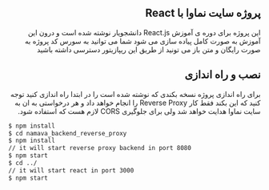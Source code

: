 <div dir="rtl">

## پروژه سایت نماوا با React

این پروژه برای دوره ی آموزش React.js دانشجویار نوشته شده است و درون این آموزش به صورت کامل پیاده سازی می شود شما می توانید به سورس کد پروژه به صورت رایگان و متن باز می تونید از طریق این ریپازیتور دسترسی داشته باشید 
  
## نصب و راه اندازی
برای راه اندازی پروژه نسخه بکندی که نوشته شده است را در ابتدا راه اندازی کنید توجه کنید که این بکند فقط کار Reverse Proxy را انجام خواهد داد و هر درخواستی به ان به سایت نماوا هدایت خواهد شد ولی برای جلوگیری CORS لازم هست که استفاده شود.

</div>

```bash
$ npm install
$ cd namava_backend_reverse_proxy
$ npm install
// it will start reverse proxy backend in port 8080
$ npm start 
$ cd ../
// it will start react in port 3000
$ npm start
```
